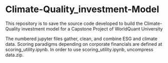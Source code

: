 # Climate-Quality_investment-Model
This repository is to save the source code developed to build the Climate-Quality investment model for a Capstone Project of WorldQuant University

The numbered jupyter files gather, clean, and combine ESG and climate data. Scoring paradigms depending on corporate financials are defined at scoring_utility.ipynb. In order to use scoring_utility.ipynb, uncompress data.zip.
